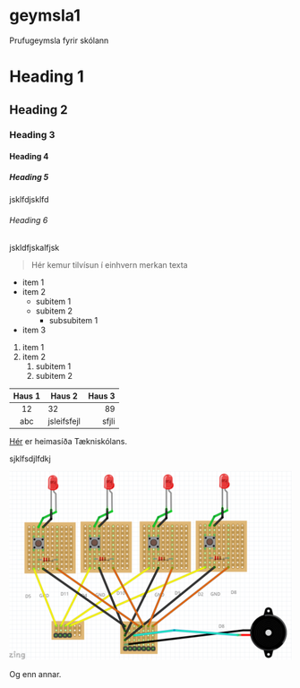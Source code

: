 # geymsla1
Prufugeymsla fyrir skólann

# Heading 1

## Heading 2

### Heading 3

#### Heading 4

##### Heading 5
jsklfdjsklfd
###### Heading 6
jskldfjskalfjsk

> Hér kemur tilvísun í einhvern merkan texta

- item 1
- item 2
    - subitem 1
    - subitem 2
        - subsubitem 1
- item 3

1. item 1
1. item 2
    1. subitem 1
    1. subitem 2


Haus 1 | Haus 2 | Haus 3
:---: | --- | ---:
12 | 32 | 89
abc | jsleifsfejl | sfjli

[Hér](https://www.tskoli.is) er heimasíða Tækniskólans.



sjklfsdjlfdkj

![Einhver góð](simon_vero.PNG)

Og enn annar.
